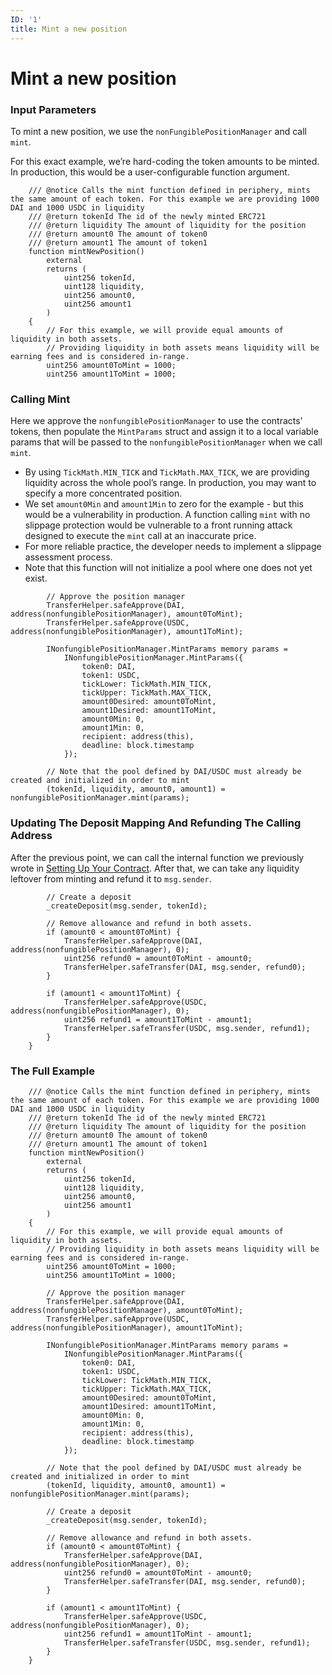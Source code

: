 ```yaml
---
ID: '1'
title: Mint a new position
---
```


# Mint a new position

### Input Parameters

To mint a new position, we use the `nonFungiblePositionManager` and call `mint`.

For this exact example, we’re hard-coding the token amounts to be minted. In production, this would be a user-configurable function argument.

```solidity
    /// @notice Calls the mint function defined in periphery, mints the same amount of each token. For this example we are providing 1000 DAI and 1000 USDC in liquidity
    /// @return tokenId The id of the newly minted ERC721
    /// @return liquidity The amount of liquidity for the position
    /// @return amount0 The amount of token0
    /// @return amount1 The amount of token1
    function mintNewPosition()
        external
        returns (
            uint256 tokenId,
            uint128 liquidity,
            uint256 amount0,
            uint256 amount1
        )
    {
        // For this example, we will provide equal amounts of liquidity in both assets.
        // Providing liquidity in both assets means liquidity will be earning fees and is considered in-range.
        uint256 amount0ToMint = 1000;
        uint256 amount1ToMint = 1000;
```

### Calling Mint

Here we approve the `nonfungiblePositionManager` to use the contracts' tokens, then populate the `MintParams` struct and assign it to a local variable params that will be passed to the `nonfungiblePositionManager` when we call `mint`.

* By using `TickMath.MIN_TICK` and `TickMath.MAX_TICK`, we are providing liquidity across the whole pool’s range. In production, you may want to specify a more concentrated position.
* We set `amount0Min` and `amount1Min` to zero for the example - but this would be a vulnerability in production. A function calling `mint` with no slippage protection would be vulnerable to a front running attack designed to execute the `mint` call at an inaccurate price.
* For more reliable practice, the developer needs to implement a slippage assessment process.
* Note that this function will not initialize a pool where one does not yet exist.

```solidity
        // Approve the position manager
        TransferHelper.safeApprove(DAI, address(nonfungiblePositionManager), amount0ToMint);
        TransferHelper.safeApprove(USDC, address(nonfungiblePositionManager), amount1ToMint);

        INonfungiblePositionManager.MintParams memory params =
            INonfungiblePositionManager.MintParams({
                token0: DAI,
                token1: USDC,
                tickLower: TickMath.MIN_TICK,
                tickUpper: TickMath.MAX_TICK,
                amount0Desired: amount0ToMint,
                amount1Desired: amount1ToMint,
                amount0Min: 0,
                amount1Min: 0,
                recipient: address(this),
                deadline: block.timestamp
            });

        // Note that the pool defined by DAI/USDC must already be created and initialized in order to mint
        (tokenId, liquidity, amount0, amount1) = nonfungiblePositionManager.mint(params);

```

### Updating The Deposit Mapping And Refunding The Calling Address

After the previous point, we can call the internal function we previously wrote in [Setting Up Your Contract](setting-up-your-contract.md). After that, we can take any liquidity leftover from minting and refund it to `msg.sender`.

```solidity
        // Create a deposit
        _createDeposit(msg.sender, tokenId);

        // Remove allowance and refund in both assets.
        if (amount0 < amount0ToMint) {
            TransferHelper.safeApprove(DAI, address(nonfungiblePositionManager), 0);
            uint256 refund0 = amount0ToMint - amount0;
            TransferHelper.safeTransfer(DAI, msg.sender, refund0);
        }

        if (amount1 < amount1ToMint) {
            TransferHelper.safeApprove(USDC, address(nonfungiblePositionManager), 0);
            uint256 refund1 = amount1ToMint - amount1;
            TransferHelper.safeTransfer(USDC, msg.sender, refund1);
        }
    }
```

### The Full Example

```solidity
    /// @notice Calls the mint function defined in periphery, mints the same amount of each token. For this example we are providing 1000 DAI and 1000 USDC in liquidity
    /// @return tokenId The id of the newly minted ERC721
    /// @return liquidity The amount of liquidity for the position
    /// @return amount0 The amount of token0
    /// @return amount1 The amount of token1
    function mintNewPosition()
        external
        returns (
            uint256 tokenId,
            uint128 liquidity,
            uint256 amount0,
            uint256 amount1
        )
    {
        // For this example, we will provide equal amounts of liquidity in both assets.
        // Providing liquidity in both assets means liquidity will be earning fees and is considered in-range.
        uint256 amount0ToMint = 1000;
        uint256 amount1ToMint = 1000;

        // Approve the position manager
        TransferHelper.safeApprove(DAI, address(nonfungiblePositionManager), amount0ToMint);
        TransferHelper.safeApprove(USDC, address(nonfungiblePositionManager), amount1ToMint);

        INonfungiblePositionManager.MintParams memory params =
            INonfungiblePositionManager.MintParams({
                token0: DAI,
                token1: USDC,
                tickLower: TickMath.MIN_TICK,
                tickUpper: TickMath.MAX_TICK,
                amount0Desired: amount0ToMint,
                amount1Desired: amount1ToMint,
                amount0Min: 0,
                amount1Min: 0,
                recipient: address(this),
                deadline: block.timestamp
            });

        // Note that the pool defined by DAI/USDC must already be created and initialized in order to mint
        (tokenId, liquidity, amount0, amount1) = nonfungiblePositionManager.mint(params);

        // Create a deposit
        _createDeposit(msg.sender, tokenId);

        // Remove allowance and refund in both assets.
        if (amount0 < amount0ToMint) {
            TransferHelper.safeApprove(DAI, address(nonfungiblePositionManager), 0);
            uint256 refund0 = amount0ToMint - amount0;
            TransferHelper.safeTransfer(DAI, msg.sender, refund0);
        }

        if (amount1 < amount1ToMint) {
            TransferHelper.safeApprove(USDC, address(nonfungiblePositionManager), 0);
            uint256 refund1 = amount1ToMint - amount1;
            TransferHelper.safeTransfer(USDC, msg.sender, refund1);
        }
    }
```
